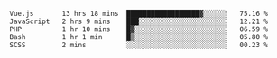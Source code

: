 <!--START_SECTION:waka-->

```text
Vue.js       13 hrs 18 mins  ██████████████████▓░░░░░░   75.16 %
JavaScript   2 hrs 9 mins    ███░░░░░░░░░░░░░░░░░░░░░░   12.21 %
PHP          1 hr 10 mins    █▓░░░░░░░░░░░░░░░░░░░░░░░   06.59 %
Bash         1 hr 1 min      █▒░░░░░░░░░░░░░░░░░░░░░░░   05.80 %
SCSS         2 mins          ░░░░░░░░░░░░░░░░░░░░░░░░░   00.23 %
```

<!--END_SECTION:waka-->
